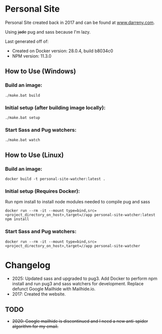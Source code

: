 # Personal Site
Personal Site created back in 2017 and can be found at www.darreny.com.

Using ~~jade~~ pug and sass because I'm lazy.

Last generated off of:
- Created on Docker version: 28.0.4, build b8034c0
- NPM version: 11.3.0


## How to Use (Windows)
### Build an image:
`./make.bat build`

### Initial setup (after building image locally):
`./make.bat setup`

### Start Sass and Pug watchers:
`./make.bat watch`

## How to Use (Linux)
### Build an image:
`docker build -t personal-site-watcher:latest .`

### Initial setup (Requires Docker):
Run npm install to install node modules needed to compile pug and sass

`docker run --rm -it --mount type=bind,src=<project_directory_on_host>,target=//app personal-site-watcher:latest npm install`

### Start Sass and Pug watchers:
`docker run --rm -it --mount type=bind,src=<project_directory_on_host>,target=//app personal-site-watcher`

# Changelog
- 2025: Updated sass and upgraded to pug3. Add Docker to perform npm install and run pug3 and sass watchers for development. Replace defunct Google Mailhide with Mailhide.io.
- 2017: Created the website.

## TODO
- ~~2020: Google mailhide is discontinued and I need a new anti-spider algorithm for my email.~~
